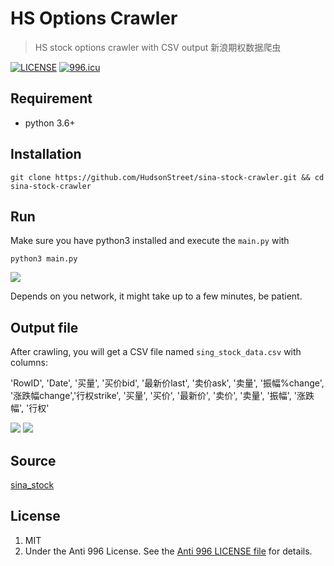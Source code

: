 # HS Options Crawler
> HS stock options crawler with CSV output 新浪期权数据爬虫

[![LICENSE](https://img.shields.io/badge/license-Anti%20996-blue.svg)](https://github.com/996icu/996.ICU/blob/master/LICENSE)
<a href="https://996.icu"><img src="https://img.shields.io/badge/link-996.icu-red.svg" alt="996.icu"></a>

## Requirement
* python 3.6+

## Installation
```
git clone https://github.com/HudsonStreet/sina-stock-crawler.git && cd sina-stock-crawler 
```

## Run
Make sure you have python3 installed and execute the `main.py` with
```
python3 main.py
```
![](https://user-images.githubusercontent.com/19645990/30264451-b5f1b04a-96a6-11e7-9400-4f139714e016.png)

Depends on you network, it might take up to a few minutes, be patient.

## Output file
After crawling, you will get a CSV file named `sing_stock_data.csv` with columns:

'RowID', 'Date', '买量', '买价bid', '最新价last', '卖价ask', '卖量', '振幅%change', '涨跌幅change','行权strike', '买量', '买价', '最新价', '卖价', '卖量', '振幅', '涨跌幅', '行权'

![](https://github.com/HudsonStreet/sina-stock-crawler/blob/master/screenshots/screen_shot_HS.jpg?raw=true)
![](https://github.com/HudsonStreet/sina-stock-crawler/blob/master/screenshots/HS_DATA_SAMPLE.jpg?raw=true)

## Source
[sina_stock](http://stock.finance.sina.com.cn/option/quotes.html)

## License
1. MIT
2. Under the Anti 996 License. See the [Anti 996 LICENSE file](https://github.com/HudsonStreet/sina-stock-crawler/blob/master/LICENSE_996) for details.
